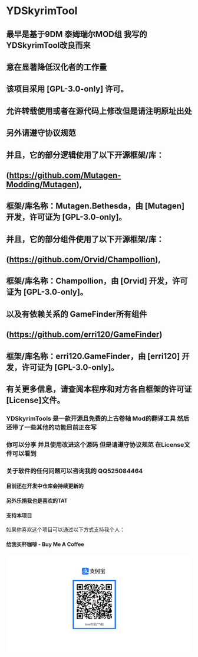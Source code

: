# YDSkyrimTool
## 最早是基于9DM 泰姆瑞尔MOD组 我写的YDSkyrimTool改良而来
## 意在显著降低汉化者的工作量

## 该项目采用 [GPL-3.0-only] 许可。
## 允许转载使用或者在源代码上修改但是请注明原址出处 
## 另外请遵守协议规范

## 并且，它的部分逻辑使用了以下开源框架/库：
## (https://github.com/Mutagen-Modding/Mutagen),
## 框架/库名称：Mutagen.Bethesda，由 [Mutagen] 开发，许可证为 [GPL-3.0-only]。

## 并且，它的部分组件使用了以下开源框架/库：
## (https://github.com/Orvid/Champollion),
## 框架/库名称：Champollion，由 [Orvid] 开发，许可证为 [GPL-3.0-only]。

## 以及有依赖关系的 GameFinder所有组件
## (https://github.com/erri120/GameFinder)
## 框架/库名称：erri120.GameFinder，由 [erri120] 开发，许可证为 [GPL-3.0-only]。

## 有关更多信息，请查阅本程序和对方各自框架的许可证[License]文件。

### YDSkyrimTools 是一款开源且免费的上古卷轴 Mod的翻译工具 然后还带了一些其他的功能目前正在写
### 你可以分享 并且使用改进这个源码 但是请遵守协议规范 在License文件可以看到
### 关于软件的任何问题可以咨询我的 QQ525084464

#### 目前还在开发中仓库会持续更新的

#### 另外乐捐我也是喜欢的TAT
#### 支持本项目

如果你喜欢这个项目可以通过以下方式支持我个人：
#### 给我买杯咖啡 -  Buy Me A Coffee
#### ![支付宝](alipay_qrcode.jpg)
